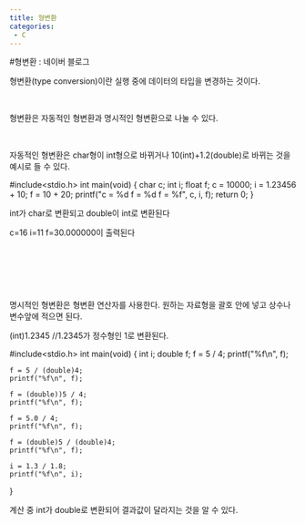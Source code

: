 ```yaml
---
title: 형변환
categories:
 - C
---
```

#형변환 : 네이버 블로그
<div class="wrap_rabbit pcol2 _param(1) _postViewArea221502676647" id="post-view221502676647">
<!-- Rabbit HTML --><div class="se-viewer se-theme-default" lang="ko-KR">
<!-- SE_DOC_HEADER_END -->
<div class="se-main-container">
<div class="se-component se-text se-l-default" id="SE-3a0089fb-72d2-4d68-a92a-5907eeefb7c0">
<div class="se-component-content">
<div class="se-section se-section-text se-l-default">
<div class="se-module se-module-text"><!-- SE-TEXT { --><p class="se-text-paragraph se-text-paragraph-align-" id="SE-58f14872-1387-4cec-9bb7-1c733233f535" style=""><span class="se-fs- se-ff-" id="SE-e7ab35fc-c688-49e2-bb3b-1a7c14799a40" style="">형변환(type conversion)이란 실행 중에 데이터의 타입을 변경하는 것이다.</span></p><!-- } SE-TEXT --><!-- SE-TEXT { --><p class="se-text-paragraph se-text-paragraph-align-" id="SE-484b7c8e-eceb-481c-9c2f-3f11ba984f1a" style=""><span class="se-fs- se-ff-" id="SE-6bc5233c-f0bc-442a-badf-a4d399ad5911" style="">​</span></p><!-- } SE-TEXT --><!-- SE-TEXT { --><p class="se-text-paragraph se-text-paragraph-align-" id="SE-76e6e172-7f65-4e35-b362-ecd379668db7" style=""><span class="se-fs- se-ff-" id="SE-ded0eec8-8c8c-4f76-82ca-5b287dad13a4" style="">형변환은 자동적인 형변환과 명시적인 형변환으로 나눌 수 있다.</span></p><!-- } SE-TEXT --><!-- SE-TEXT { --><p class="se-text-paragraph se-text-paragraph-align-" id="SE-ff23f4f0-4a95-42d7-9c2f-ed4743e4babe" style=""><span class="se-fs- se-ff-" id="SE-b4ba6f87-861f-4300-b266-6fd06d0a38a3" style="">​</span></p><!-- } SE-TEXT --><!-- SE-TEXT { --><p class="se-text-paragraph se-text-paragraph-align-" id="SE-a3e68145-d5fd-4c14-9c60-0074888b7c6b" style=""><span class="se-fs- se-ff-" id="SE-0f7b06f7-9b6c-45a7-bafb-635ae15b8c08" style="">자동적인 형변환은 char형이 int형으로 바뀌거나 10(int)+1.2(double)로 바뀌는 것을 예시로 들 수 있다.</span></p><!-- } SE-TEXT --></div>
</div>
</div>
</div> <div class="se-component se-code se-l-code_black" id="SE-e6f571a4-b6e1-41ea-a158-1316b0cc2f14">
<div class="se-component-content">
<div class="se-section se-section-code se-l-code_black">
<div class="se-module se-module-code se-fs-fs13">
<div class="se-code-source">
<div class="__se_code_view language-javascript">#include&lt;stdio.h&gt;
int main(void) {
	char c; int i; float f;
	c = 10000;
	i = 1.23456 + 10;
	f = 10 + 20;
	printf("c = %d f = %d f = %f", c, i, f);
	return 0;
}</div>
</div>
</div>
</div>
</div>
<script class="__se_module_data" data-module='{"type":"v2_code", "id" : "SE-e6f571a4-b6e1-41ea-a158-1316b0cc2f14"}' type="text/data"></script>
</div> <div class="se-component se-text se-l-default" id="SE-ecd42eed-bd27-416b-adfa-a8d5cc4ed647">
<div class="se-component-content">
<div class="se-section se-section-text se-l-default">
<div class="se-module se-module-text"><!-- SE-TEXT { --><p class="se-text-paragraph se-text-paragraph-align-" id="SE-50b18794-9d7a-47b4-a0f5-5a45350542ea" style=""><span class="se-fs- se-ff-" id="SE-d4d1ed0a-3966-4a06-b81e-b484bb5fd6ed" style="">int가 char로 변환되고 double이 int로 변환된다</span></p><!-- } SE-TEXT --><!-- SE-TEXT { --><p class="se-text-paragraph se-text-paragraph-align-" id="SE-abe15f70-d7ea-4fad-b377-696baaa72c45" style=""><span class="se-fs- se-ff-" id="SE-573b48d7-212c-4e7f-be79-761ec57c2392" style="">c=16 i=11 f=30.000000이 출력된다</span></p><!-- } SE-TEXT --><!-- SE-TEXT { --><p class="se-text-paragraph se-text-paragraph-align-" id="SE-877da80d-61d2-4970-88f7-561001c2f3c3" style=""><span class="se-fs- se-ff-" id="SE-e90668c2-67fb-4d9c-b2b2-ae7a60a37b8e" style="">​</span></p><!-- } SE-TEXT --><!-- SE-TEXT { --><p class="se-text-paragraph se-text-paragraph-align-" id="SE-ab5dc100-d2a7-4249-8caf-cca5d8936339" style=""><span class="se-fs- se-ff-" id="SE-b833291a-8773-4fae-aa1e-40fb848ae007" style="">​</span></p><!-- } SE-TEXT --><!-- SE-TEXT { --><p class="se-text-paragraph se-text-paragraph-align-" id="SE-c94979c9-09a2-44f5-a3e0-286dec6c59fc" style=""><span class="se-fs- se-ff-" id="SE-9ad6a2b0-fa48-404c-ba55-5f5fef86d5ee" style="">​</span></p><!-- } SE-TEXT --><!-- SE-TEXT { --><p class="se-text-paragraph se-text-paragraph-align-" id="SE-6a2ee606-f130-4e59-a232-d1263379c117" style=""><span class="se-fs- se-ff-" id="SE-e47666f7-47bf-4f22-be29-ca9c39687beb" style="">명시적인 형변환은 형변환 연산자를 사용한다. 원하는 자료형을 괄호 안에 넣고 상수나 변수앞에 적으면 된다.</span></p><!-- } SE-TEXT --><!-- SE-TEXT { --><p class="se-text-paragraph se-text-paragraph-align-" id="SE-e39569a3-6f16-443d-be6f-8f2503449181" style=""><span class="se-fs- se-ff-" id="SE-1a3f9388-fbf3-4646-a9fe-fd1e9a6e678e" style="">(int)1.2345 //1.2345가 정수형인 1로 변환된다.</span></p><!-- } SE-TEXT --></div>
</div>
</div>
</div> <div class="se-component se-code se-l-code_black" id="SE-11cd5428-0eb9-40ef-b0f4-1b200c7de420">
<div class="se-component-content">
<div class="se-section se-section-code se-l-code_black">
<div class="se-module se-module-code se-fs-fs13">
<div class="se-code-source">
<div class="__se_code_view language-javascript">#include&lt;stdio.h&gt;
int main(void) {
	int i;
	double f;
	f = 5 / 4;
	printf("%f\n", f);

	f = 5 / (double)4;
	printf("%f\n", f);

	f = (double))5 / 4;
	printf("%f\n", f);

	f = 5.0 / 4;
	printf("%f\n", f);

	f = (double)5 / (double)4;
	printf("%f\n", f);

	i = 1.3 / 1.8;
	printf("%f\n", i);
}</div>
</div>
</div>
</div>
</div>
<script class="__se_module_data" data-module='{"type":"v2_code", "id" : "SE-11cd5428-0eb9-40ef-b0f4-1b200c7de420"}' type="text/data"></script>
</div> <div class="se-component se-text se-l-default" id="SE-0a11cd0d-0f07-4326-9b43-c494d5c5deaf">
<div class="se-component-content">
<div class="se-section se-section-text se-l-default">
<div class="se-module se-module-text"><!-- SE-TEXT { --><p class="se-text-paragraph se-text-paragraph-align-" id="SE-b6935d45-3e6c-4532-9451-b5a360230591" style=""><span class="se-fs- se-ff-" id="SE-5e8e6185-45ed-4f9a-8e06-80b4669b9dac" style="">계산 중 int가 double로 변환되어 결과값이 달라지는 것을 알 수 있다.</span></p><!-- } SE-TEXT --><!-- SE-TEXT { --><p class="se-text-paragraph se-text-paragraph-align-" id="SE-f12bea88-a863-41e2-a257-a475594fef8a" style=""><span class="se-fs- se-ff-" id="SE-cf01c2d6-674d-4c04-b6d0-289f3d55d429" style="">​</span></p><!-- } SE-TEXT --></div>
</div>
</div>
</div> </div>
</div>
</div>